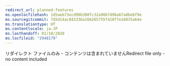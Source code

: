 ```yaml
---
redirect_url: planned-features
ms.openlocfilehash: 1d5aeb73ecd99b300fc32a9867d9ba67a8bebf9e
ms.sourcegitcommit: 7d5d14ac84333ba166265755f410f7e16035a64e
ms.translationtype: HT
ms.contentlocale: ja-JP
ms.lasthandoff: 01/10/2020
ms.locfileid: "2948179"
---
```

<span data-ttu-id="7046f-101">リダイレクト ファイルのみ - コンテンツは含まれていません</span><span class="sxs-lookup"><span data-stu-id="7046f-101">Redirect file only - no content included</span></span>
